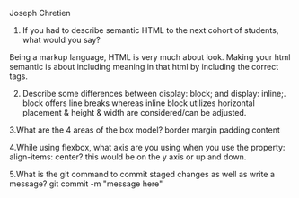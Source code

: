 Joseph Chretien

1. If you had to describe semantic HTML to the next cohort of students, what would you say?

Being a markup language, HTML is very much about look. Making your html 
semantic is about including meaning in that html by including the correct tags.

2. Describe some differences between display: block; and display: inline;.
block offers line breaks whereas inline block utilizes horizontal placement & height & width are considered/can be adjusted.

3.What are the 4 areas of the box model?
border
margin
padding
content

4.While using flexbox, what axis are you using when you use the property: align-items: center?
this would be on the y axis or up and down.

5.What is the git command to commit staged changes as well as write a message?
git commit -m "message here"
